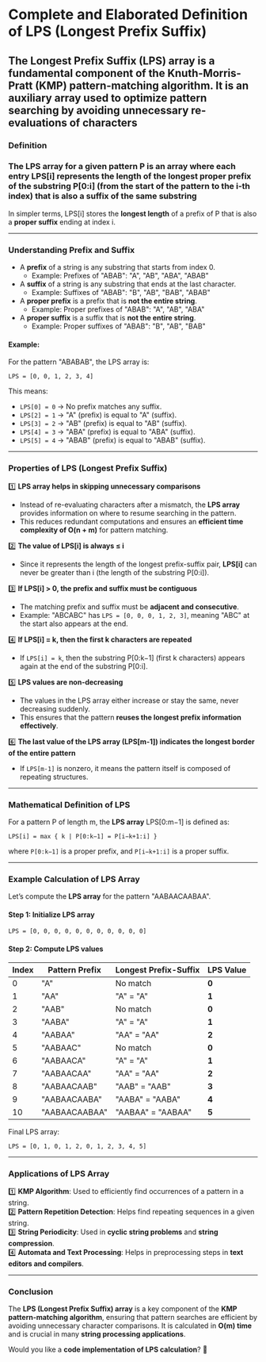 # **Complete and Elaborated Definition of LPS (Longest Prefix Suffix)**

## The **Longest Prefix Suffix (LPS) array** is a fundamental component of the **Knuth-Morris-Pratt (KMP) pattern-matching algorithm**. It is an auxiliary array used to optimize pattern searching by avoiding unnecessary re-evaluations of characters

### **Definition**

### The **LPS array** for a given pattern **P** is an array where each entry **LPS[i]** represents the length of the longest proper **prefix** of the substring P[0:i] (from the start of the pattern to the i-th index) that is also a **suffix** of the same substring

In simpler terms, LPS[i] stores the **longest length** of a prefix of P that is also a **proper suffix** ending at index i.

---

### **Understanding Prefix and Suffix**

- A **prefix** of a string is any substring that starts from index 0.
  - Example: Prefixes of "ABAB": "A", "AB", "ABA", "ABAB"
- A **suffix** of a string is any substring that ends at the last character.
  - Example: Suffixes of "ABAB": "B", "AB", "BAB", "ABAB"
- A **proper prefix** is a prefix that is **not the entire string**.
  - Example: Proper prefixes of "ABAB": "A", "AB", "ABA"
- A **proper suffix** is a suffix that is **not the entire string**.
  - Example: Proper suffixes of "ABAB": "B", "AB", "BAB"

#### **Example:**  

For the pattern "ABABAB", the LPS array is:

`LPS = [0, 0, 1, 2, 3, 4]`

This means:

- `LPS[0] = 0` → No prefix matches any suffix.
- `LPS[2] = 1` → "A" (prefix) is equal to "A" (suffix).
- `LPS[3] = 2` → "AB" (prefix) is equal to "AB" (suffix).
- `LPS[4] = 3` → "ABA" (prefix) is equal to "ABA" (suffix).
- `LPS[5] = 4` → "ABAB" (prefix) is equal to "ABAB" (suffix).

---

### **Properties of LPS (Longest Prefix Suffix)**

1️⃣ **LPS array helps in skipping unnecessary comparisons**

- Instead of re-evaluating characters after a mismatch, the **LPS array** provides information on where to resume searching in the pattern.
- This reduces redundant computations and ensures an **efficient time complexity of O(n + m)** for pattern matching.

2️⃣ **The value of LPS[i] is always ≤ i**

- Since it represents the length of the longest prefix-suffix pair, **LPS[i]** can never be greater than i (the length of the substring P[0:i]).

3️⃣ **If LPS[i] > 0, the prefix and suffix must be contiguous**

- The matching prefix and suffix must be **adjacent and consecutive**.
- Example: "ABCABC" has `LPS = [0, 0, 0, 1, 2, 3]`, meaning "ABC" at the start also appears at the end.

4️⃣ **If LPS[i] = k, then the first k characters are repeated**

- If `LPS[i] = k`, then the substring P[0:k−1] (first k characters) appears again at the end of the substring P[0:i].

5️⃣ **LPS values are non-decreasing**

- The values in the LPS array either increase or stay the same, never decreasing suddenly.
- This ensures that the pattern **reuses the longest prefix information effectively**.

6️⃣ **The last value of the LPS array (LPS[m-1]) indicates the longest border of the entire pattern**

- If `LPS[m-1]` is nonzero, it means the pattern itself is composed of repeating structures.

---

### **Mathematical Definition of LPS**

For a pattern P of length m, the **LPS array** LPS[0:m−1] is defined as:

```
LPS[i] = max { k | P[0:k−1] = P[i−k+1:i] }
```

where `P[0:k−1]` is a proper prefix, and `P[i−k+1:i]` is a proper suffix.

---

### **Example Calculation of LPS Array**

Let’s compute the **LPS array** for the pattern "AABAACAABAA".

#### **Step 1: Initialize LPS array**

`LPS = [0, 0, 0, 0, 0, 0, 0, 0, 0, 0, 0]`

#### **Step 2: Compute LPS values**

| Index | Pattern Prefix | Longest Prefix-Suffix | LPS Value |
|-------|---------------|----------------------|-----------|
| 0     | "A"           | No match            | **0**     |
| 1     | "AA"         | "A" = "A"          | **1**     |
| 2     | "AAB"        | No match            | **0**     |
| 3     | "AABA"       | "A" = "A"          | **1**     |
| 4     | "AABAA"      | "AA" = "AA"        | **2**     |
| 5     | "AABAAC"     | No match            | **0**     |
| 6     | "AABAACA"    | "A" = "A"          | **1**     |
| 7     | "AABAACAA"   | "AA" = "AA"        | **2**     |
| 8     | "AABAACAAB"  | "AAB" = "AAB"      | **3**     |
| 9     | "AABAACAABA" | "AABA" = "AABA"    | **4**     |
| 10    | "AABAACAABAA"| "AABAA" = "AABAA"  | **5**     |

Final LPS array:

`LPS = [0, 1, 0, 1, 2, 0, 1, 2, 3, 4, 5]`

---

### **Applications of LPS Array**

1️⃣ **KMP Algorithm**: Used to efficiently find occurrences of a pattern in a string.  
2️⃣ **Pattern Repetition Detection**: Helps find repeating sequences in a given string.  
3️⃣ **String Periodicity**: Used in **cyclic string problems** and **string compression**.  
4️⃣ **Automata and Text Processing**: Helps in preprocessing steps in **text editors and compilers**.

---

### **Conclusion**

The **LPS (Longest Prefix Suffix) array** is a key component of the **KMP pattern-matching algorithm**, ensuring that pattern searches are efficient by avoiding unnecessary character comparisons. It is calculated in **O(m) time** and is crucial in many **string processing applications**.

Would you like a **code implementation of LPS calculation**? 🚀
